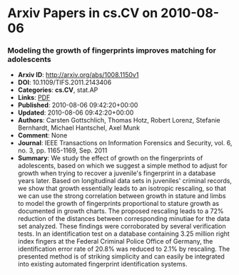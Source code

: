# Arxiv Papers in cs.CV on 2010-08-06
### Modeling the growth of fingerprints improves matching for adolescents
- **Arxiv ID**: http://arxiv.org/abs/1008.1150v1
- **DOI**: 10.1109/TIFS.2011.2143406
- **Categories**: **cs.CV**, stat.AP
- **Links**: [PDF](http://arxiv.org/pdf/1008.1150v1)
- **Published**: 2010-08-06 09:42:20+00:00
- **Updated**: 2010-08-06 09:42:20+00:00
- **Authors**: Carsten Gottschlich, Thomas Hotz, Robert Lorenz, Stefanie Bernhardt, Michael Hantschel, Axel Munk
- **Comment**: None
- **Journal**: IEEE Transactions on Information Forensics and Security, vol. 6,
  no. 3, pp. 1165-1169, Sep. 2011
- **Summary**: We study the effect of growth on the fingerprints of adolescents, based on which we suggest a simple method to adjust for growth when trying to recover a juvenile's fingerprint in a database years later. Based on longitudinal data sets in juveniles' criminal records, we show that growth essentially leads to an isotropic rescaling, so that we can use the strong correlation between growth in stature and limbs to model the growth of fingerprints proportional to stature growth as documented in growth charts. The proposed rescaling leads to a 72% reduction of the distances between corresponding minutiae for the data set analyzed. These findings were corroborated by several verification tests. In an identification test on a database containing 3.25 million right index fingers at the Federal Criminal Police Office of Germany, the identification error rate of 20.8% was reduced to 2.1% by rescaling. The presented method is of striking simplicity and can easily be integrated into existing automated fingerprint identification systems.



